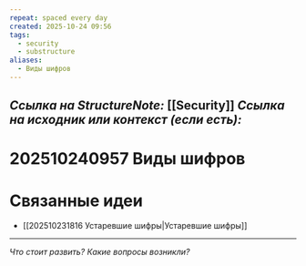```yaml
---
repeat: spaced every day
created: 2025-10-24 09:56
tags:
  - security
  - substructure
aliases:
  - Виды шифров
---
```

*Ссылка на StructureNote:* [[Security]] 
*Ссылка на исходник или контекст (если есть):*
- 

# 202510240957 Виды шифров

# Связанные идеи

- [[202510231816 Устаревшие шифры|Устаревшие шифры]]

---

*Что стоит развить? Какие вопросы возникли?*
